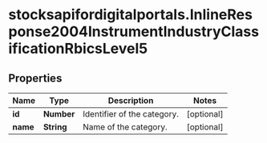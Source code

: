 # stocksapifordigitalportals.InlineResponse2004InstrumentIndustryClassificationRbicsLevel5

## Properties

Name | Type | Description | Notes
------------ | ------------- | ------------- | -------------
**id** | **Number** | Identifier of the category. | [optional] 
**name** | **String** | Name of the category. | [optional] 


